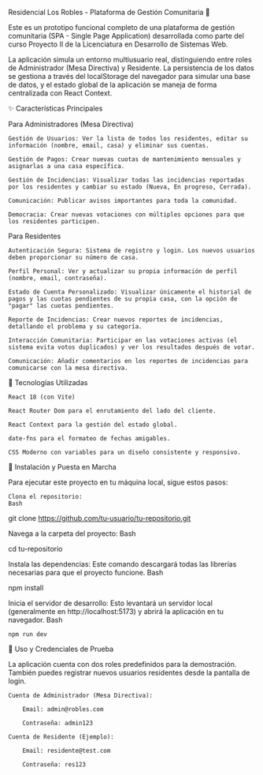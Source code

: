 Residencial Los Robles - Plataforma de Gestión Comunitaria 🏡

Este es un prototipo funcional completo de una plataforma de gestión comunitaria (SPA - Single Page Application) desarrollada como parte del curso Proyecto II de la Licenciatura en Desarrollo de Sistemas Web.

La aplicación simula un entorno multiusuario real, distinguiendo entre roles de Administrador (Mesa Directiva) y Residente. La persistencia de los datos se gestiona a través del localStorage del navegador para simular una base de datos, y el estado global de la aplicación se maneja de forma centralizada con React Context.

✨ Características Principales

Para Administradores (Mesa Directiva)

    Gestión de Usuarios: Ver la lista de todos los residentes, editar su información (nombre, email, casa) y eliminar sus cuentas.

    Gestión de Pagos: Crear nuevas cuotas de mantenimiento mensuales y asignarlas a una casa específica.

    Gestión de Incidencias: Visualizar todas las incidencias reportadas por los residentes y cambiar su estado (Nueva, En progreso, Cerrada).

    Comunicación: Publicar avisos importantes para toda la comunidad.

    Democracia: Crear nuevas votaciones con múltiples opciones para que los residentes participen.

Para Residentes

    Autenticación Segura: Sistema de registro y login. Los nuevos usuarios deben proporcionar su número de casa.

    Perfil Personal: Ver y actualizar su propia información de perfil (nombre, email, contraseña).

    Estado de Cuenta Personalizado: Visualizar únicamente el historial de pagos y las cuotas pendientes de su propia casa, con la opción de "pagar" las cuotas pendientes.

    Reporte de Incidencias: Crear nuevos reportes de incidencias, detallando el problema y su categoría.

    Interacción Comunitaria: Participar en las votaciones activas (el sistema evita votos duplicados) y ver los resultados después de votar.

    Comunicación: Añadir comentarios en los reportes de incidencias para comunicarse con la mesa directiva.

🚀 Tecnologías Utilizadas

    React 18 (con Vite)

    React Router Dom para el enrutamiento del lado del cliente.

    React Context para la gestión del estado global.

    date-fns para el formateo de fechas amigables.

    CSS Moderno con variables para un diseño consistente y responsivo.

🔧 Instalación y Puesta en Marcha

Para ejecutar este proyecto en tu máquina local, sigue estos pasos:

    Clona el repositorio:
    Bash

git clone https://github.com/tu-usuario/tu-repositorio.git

Navega a la carpeta del proyecto:
Bash

cd tu-repositorio

Instala las dependencias: Este comando descargará todas las librerías necesarias para que el proyecto funcione.
Bash

npm install

Inicia el servidor de desarrollo: Esto levantará un servidor local (generalmente en http://localhost:5173) y abrirá la aplicación en tu navegador.
Bash

    npm run dev

🔑 Uso y Credenciales de Prueba

La aplicación cuenta con dos roles predefinidos para la demostración. También puedes registrar nuevos usuarios residentes desde la pantalla de login.

    Cuenta de Administrador (Mesa Directiva):

        Email: admin@robles.com

        Contraseña: admin123

    Cuenta de Residente (Ejemplo):

        Email: residente@test.com

        Contraseña: res123